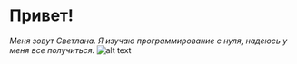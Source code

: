 # Привет!
_Меня зовут Светлана. Я изучаю программирование с нуля, надеюсь у меня все получиться._
![alt text](IMG_20211231_215232_062.jpg)